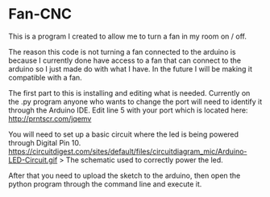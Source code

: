 # Fan-CNC
This is a program I created to allow me to turn a fan in my room on / off.

The reason this code is not turning a fan connected to the arduino is because I currently done have access to a fan that can connect to the arduino so I just made do with what I have. In the future I will be making it compatible with a fan. 

The first part to this is installing and editing what is needed. Currently on the .py program anyone who wants to change the port will need to identify it through the Arduino IDE. Edit line 5 with your port which is located here: http://prntscr.com/jqemv

You will need to set up a basic circuit where the led is being powered through Digital Pin 10.
https://circuitdigest.com/sites/default/files/circuitdiagram_mic/Arduino-LED-Circuit.gif > The schematic used to correctly power the led.

After that you need to upload the sketch to the arduino, then open the python program through the command line and execute it.


